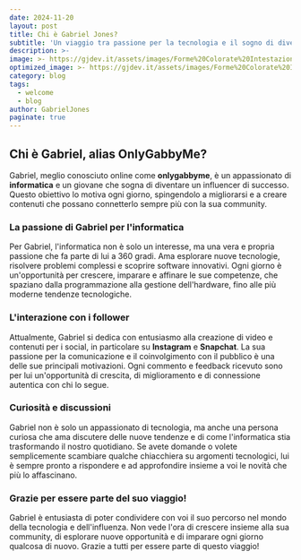 ```yaml
---
date: 2024-11-20
layout: post
title: Chi è Gabriel Jones?
subtitle: 'Un viaggio tra passione per la tecnologia e il sogno di diventare un influencer'
description: >- 
image: >- https://gjdev.it/assets/images/Forme%20Colorate%20Intestazione%20Banner.png
optimized_image: >- https://gjdev.it/assets/images/Forme%20Colorate%20Intestazione%20Banner.png
category: blog
tags:
  - welcome
  - blog
author: GabrielJones
paginate: true
---
```

## Chi è Gabriel, alias OnlyGabbyMe?

Gabriel, meglio conosciuto online come **onlygabbyme**, è un appassionato di **informatica** e un giovane che sogna di diventare un influencer di successo. Questo obiettivo lo motiva ogni giorno, spingendolo a migliorarsi e a creare contenuti che possano connetterlo sempre più con la sua community.

### La passione di Gabriel per l'informatica

Per Gabriel, l'informatica non è solo un interesse, ma una vera e propria passione che fa parte di lui a 360 gradi. Ama esplorare nuove tecnologie, risolvere problemi complessi e scoprire software innovativi. Ogni giorno è un'opportunità per crescere, imparare e affinare le sue competenze, che spaziano dalla programmazione alla gestione dell'hardware, fino alle più moderne tendenze tecnologiche.

### L'interazione con i follower

Attualmente, Gabriel si dedica con entusiasmo alla creazione di video e contenuti per i social, in particolare su **Instagram** e **Snapchat**. La sua passione per la comunicazione e il coinvolgimento con il pubblico è una delle sue principali motivazioni. Ogni commento e feedback ricevuto sono per lui un'opportunità di crescita, di miglioramento e di connessione autentica con chi lo segue.

### Curiosità e discussioni

Gabriel non è solo un appassionato di tecnologia, ma anche una persona curiosa che ama discutere delle nuove tendenze e di come l'informatica stia trasformando il nostro quotidiano. Se avete domande o volete semplicemente scambiare qualche chiacchiera su argomenti tecnologici, lui è sempre pronto a rispondere e ad approfondire insieme a voi le novità che più lo affascinano.

### Grazie per essere parte del suo viaggio!

Gabriel è entusiasta di poter condividere con voi il suo percorso nel mondo della tecnologia e dell'influenza. Non vede l'ora di crescere insieme alla sua community, di esplorare nuove opportunità e di imparare ogni giorno qualcosa di nuovo. Grazie a tutti per essere parte di questo viaggio!
